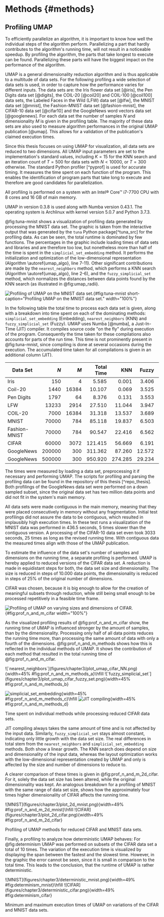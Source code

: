 # Methods {#methods}

## Profiling UMAP
To efficiently parallelize an algorithm, it is important to know how well the individual steps of the algorithm perform.
Parallelizing a part that hardly contributes to the algorithm's running time, will not result in a noticeable speedup.
By profiling the algorithm, the parts that take longest to execute can be found.
Parallelizing these parts will have the biggest impact on the performance of the algorithm.

UMAP is a general dimensionality reduction algorithm and is thus applicable to a multitude of data sets.
For the following profiling a wide selection of data sets is used, in order to capture how the performance varies for different inputs.
The data sets are:
the Iris flower data set [@iris],
the Pen Digits data set [@digits],
the COIL-20 [@coil20] and COIL-100 [@coil100] data sets,
the Labeled Faces in the Wild (LFW) data set [@lfw],
the MNIST data set [@mnist],
the Fashion-MNIST data set [@fashion-mnist],
the CIFAR-10 data set [@cifar10] and
the GoogleNews word vectors data set [@googlenews].
For each data set the number of samples $N$ and dimensionality $M$ is given in the profiling table.
The majority of these data sets are also used to measure algorithm performances in the original UMAP publication [@umap].
This allows for a validation of the publication's claimed execution times.

Since this thesis focuses on using UMAP for visualization, all data sets are reduced to two dimensions.
All UMAP input parameters are set to the implementation's standard values, including $K = 15$ for the KNN search and an iteration count of $T = 500$ for data sets with $N < 10000$, or $T = 300$ otherwise.
The standard Python profiler [^pyprof] is used for accurate timing.
It measures the time spent on each function of the program.
This enables the identification of program parts that take long to execute and therefore are good candidates for parallelization.

All profiling is performed on a system with an Intel® Core™ i7-7700 CPU with 8 cores and 16 GB of main memory.
<!--The system is also equipped with an Nvidia® GeForce GTX™ 745 GPU.-->
UMAP in version 0.3.8 is used along with Numba version 0.43.1.
The operating system is Archlinux with kernel version 5.0.7 and Python 3.7.3.

@fig:tuna-mnist shows a visualization of profiling data generated by processing the MNIST data set.
The graphic is taken from the interactive output that was generated by the `tuna` Python package[^tuna_src] for the profiling data.
As can be seen, the total runtime is dominated by few functions.
The percentages in the graphic include loading times of data sets and libraries and are therefore too low, but nonetheless more than half of the time is spent in the `simplicial_set_embedding` method.
It performs the initialization and optimization of the low-dimensional representation (Algorithm \autoref{umap_algo}, line 7-11).
Other significant contributions are made by the `nearest_neighbors` method, which performs a KNN search (Algorithm \autoref{umap_algo}, line 2-6), and the `fuzzy_simplicial_set` method, which normalizes the distances between data points found by the KNN search (as illustrated in @fig:umap_radii).

![Profiling of UMAP on the MNIST data set.](figures/chapter3/tuna_mnist.png){#fig:tuna-mnist short-caption="Profiling UMAP on the MNIST data set." width="100%"}

In the following table the total time to process each data set is given, along with a breakdown into time spent on each of the dominating methods: `simplicial_set_embedding` (Embedding), `nearest_neighbors` (KNN) and `fuzzy_simplicial_set` (Fuzzy).
UMAP uses Numba [@numba], a Just-In-Time (JIT) compiler.
It compiles source code "on the fly" during execution of the program.
Consequently the time taken for these compilations also accounts for parts of the run time.
This time is not prominently present in @fig:tuna-mnist, since compiling is done at several occasions during the execution.
The accumulated time taken for all compilations is given in an additional column (JIT).

<!--regex to create table from .dat data file-->
<!--\n([^ \n]+) ([^\n ]+) ([^ \n]+) ([^ \n]+) ([^\n ]+) ([^ \n]+) ([^ \n]+) ([^ \n]+) [^\n]+ \n-->
<!--\n|\1|\2|\3|\5|\7|\6|\8|\4|\n-->
|Data Set|$N$|$M$|Total Time|KNN|Fuzzy|Embedding|JIT|
|----|--:|--:|----:|---:|---:|---:|---:|
|Iris|150|4|5.585|0.001|3.406|0.233|5.207|
|Coil-20|1440|16384|10.107|0.069|3.525|2.143|5.256|
|Pen Digits|1797|64|8.376|0.131|3.553|2.899|5.194|
|LFW|13233|2914|27.510|11.044|3.947|10.093|7.234|
|COIL-20|7000|16384|31.318|13.537|3.689|10.913|7.338|
|MNIST|70000|784|85.118|19.837|6.503|51.878|7.234|
|Fashion-MNIST|70000|784|90.547|22.416|6.562|54.470|7.308|
|CIFAR|60000|3072|121.415|56.669|6.191|51.582|7.308|
|GoogleNews|200000|300|311.362|87.260|12.572|177.772|7.096|
|GoogleNews|500000|300|950.920|274.285|29.234|444.736|12.053|

The times were measured by loading a data set, preprocessing it if necessary and performing UMAP.
The scripts for profiling and parsing the profiling data can be found in the repository of this thesis [^repo_thesis].
Both profilings of the GoogleNews data set were performed on a down sampled subset, since the original data set has two million data points and did not fit in the system's main memory.

All data sets were made contiguous in the main memory, meaning that they were placed consecutively in memory without any fragmentation.
Initial test profilings did not assure the data to be contiguous, which resulted in implausibly high execution times.
In these test runs a visualization of the MNIST data was performed in 436.5 seconds, 5 times slower than the contiguous version.
A processing of the CIFAR-10 data set even took 3033 seconds, 25 times as long as the revised running time.
With contiguous data the measured times align with those of the UMAP publication.

To estimate the influence of the data set's number of samples and dimensions on the running time, a separate profiling is performed.
UMAP is hereby applied to reduced versions of the CIFAR data set.
A reduction is made in equidistant steps for both, the data set size and dimensionality.
The size is reduced in steps of 10.000 data points, the dimensionality is reduced in steps of 25% of the original number of dimensions.
<!--This is done by dropping rows columns-->
CIFAR was chosen, because it is big enough to allow for the creation of meaningful subsets through reduction, while still being small enough to be processed repetitively in a feasible time frame.

![Profiling of UMAP on varying sizes and dimensions of CIFAR.](figures/chapter3/plot_umap_cifar_total.png){#fig:prof_n_and_m_cifar width="100%"}

As the visualized profiling results of @fig:prof_n_and_m_cifar show, the running time of UMAP is influenced stronger by the amount of samples, than by the dimensionality.
Processing only half of all data points reduces the running time more, than processing the same amount of data with only a fourth of the dimensions.
@fig:prof_n_and_m_methods shows how this is reflected in the individual methods of UMAP.
It shows the contribution of each method that resulted in the total running time of @fig:prof_n_and_m_cifar.

<div id="fig:prof_n_and_m_methods" class="subfigures">
![`nearest_neighbors`](figures/chapter3/plot_umap_cifar_NN.png){width=45% #fig:prof_n_and_m_methods_a}\hfill
![`fuzzy_simplicial_set`](figures/chapter3/plot_umap_cifar_fuzzy_set.png){width=45% #fig:prof_n_and_m_methods_b}

![`simplicial_set_embedding`](figures/chapter3/plot_umap_cifar_embed.png){width=45% #fig:prof_n_and_m_methods_c}\hfill
![JIT compiling](figures/chapter3/plot_umap_cifar_compile.png){width=45% #fig:prof_n_and_m_methods_d}

Time spent on individual methods while processing reduced CIFAR data sets.
</div>

<!--for different sizes of CIFAR, -->

JIT compiling always takes the same amount of time and is not affected by the input data.
Similarly, `fuzzy_simplicial_set` stays almost constant, indicating only little growth with the data set size.
The real differences in total stem from the `nearest_neighbors` and `simplicial_set_embedding` methods.
Both show a linear growth.
The KNN search does depend on size and dimensionality of the input data, whereas the layout optimization works with the low-dimensional representation created by UMAP and only is affected by the size and number of dimensions to reduce to.

A clearer comparison of these times is given in @fig:prof_n_and_m_2d_cifar.
For it, solely the data set size has been altered, while the original dimensionality was kept.
An analogous breakdown for a profiling of MNIST with the same range of data set size, shows how the approximately four times higher dimensionality of CIFAR affects the running time.

<div id="fig:prof_n_and_m_2d" class="subfigures">
![MNIST](figures/chapter3/plot_2d_mnist.png){width=49% #fig:prof_n_and_m_2d_mnist}\hfill
![CIFAR](figures/chapter3/plot_2d_cifar.png){width=49% #fig:prof_n_and_m_2d_cifar}

Profiling of UMAP methods for reduced CIFAR and MNIST data sets.
</div>

Finally, a profiling to analyze how deterministic UMAP behaves:
For @fig:determinism UMAP was performed on subsets of the CIFAR data set a total of 10 times.
The variation of the execution time is visualized by displaying the span between the fastest and the slowest time.
However, in the graphic the error cannot be seen, since it is small in comparison to the total time.
This leads to the conclusion, that the runtime of UMAP is rather deterministic.
<!--preprocess with pca to same dimensions does not have any influence on the performance-->

<div id="fig:determinism" class="subfigures">
![MNIST](figures/chapter3/deterministic_mnist.png){width=49% #fig:determinism_mnist}\hfill
![CIFAR](figures/chapter3/deterministic_cifar.png){width=49% #fig:determinism_cifar}

Minimum and maximum execution times of UMAP on variations of the CIFAR and MNIST data sets.
</div>

